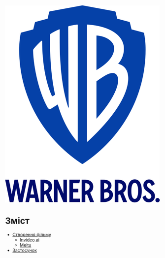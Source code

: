 ![logo](Warner_Bros._(2019)_logo.svg.png)
# Зміст
* [Створення фільму](#створення-фільму)
  * [Invideo ai](#invideo-ai)
  * [Meitu](#meitu)
* [Застосунок](#застосунок)
